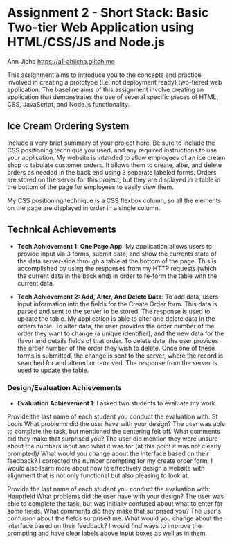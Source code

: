 Assignment 2 - Short Stack: Basic Two-tier Web Application using HTML/CSS/JS and Node.js  
===
Ann Jicha https://a1-ahjicha.glitch.me

This assignment aims to introduce you to the concepts and practice involved in creating a prototype (i.e. not deployment ready) two-tiered web application. The baseline aims of this assignment involve creating an application that demonstrates the use of several specific pieces of HTML, CSS, JavaScript, and Node.js functionality. 


## Ice Cream Ordering System
Include a very brief summary of your project here. Be sure to include the CSS positioning technique you used, and any required instructions to use your application.
My website is intended to allow employees of an ice cream shop to tabulate customer orders. It allows them to create, alter, and delete orders as needed in the back end using 3 separate labeled forms. Orders are stored on the server for this project, but they are displayed in a table in the bottom of the page for employees to easily view them.

My CSS positioning technique is a CSS flexbox column, so all the elements on the page are displayed in order in a single column. 

## Technical Achievements
- **Tech Achievement 1: One Page App**:
My application allows users to provide input via 3 forms, submit data, and show the currents state of the data server-side through a table at the bottom of the page. This is accomplished by using the responses from my HTTP requests (which the current data in the back end) in order to re-form the table with the current data. 

- **Tech Achievement 2: Add, Alter, And Delete Data**:
To add data, users input information into the fields for the Create Order form. This data is parsed and sent to the server to be stored. The response is used to update the table. 
My application is able to alter and delete data in the orders table. To alter data, the user provides the order number of the order they want to change (a unique identifier), and the new data for the flavor and details fields of that order. To delete data, the user provides the order number of the order they wish to delete. Once one of these forms is submitted, the change is sent to the server, where the record is searched for and altered or removed. The response from the server is used to update the table. 

### Design/Evaluation Achievements
- **Evaluation Achievement 1**: 
I asked two students to evaluate my work.

Provide the last name of each student you conduct the evaluation with: St Louis
What problems did the user have with your design? 
The user was able to complete the task, but mentioned the centering felt off. 
What comments did they make that surprised you?
The user did mention they were unsure about the numbers input and what it was for (at this point it was not clearly prompted)/
What would you change about the interface based on their feedback?
I corrected the number prompting for my create order form. I would also learn more about how to effectively design a website with alignment
that is not only functional but also pleasing to look at. 

Provide the last name of each student you conduct the evaluation with: Hauptfeld
What problems did the user have with your design? 
The user was able to complete the task, but was initially confused about what to enter for some fields. 
What comments did they make that surprised you?
The user's confusion about the fields surprised me.
What would you change about the interface based on their feedback?
I would find ways to improve the prompting and have clear labels above input boxes as well as in them. 